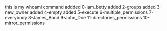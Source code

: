 this is my whoami command
addded 0-iam_betty
added 2-groups
added 3-new_owner
added 4-empty
added 5-execute
6-multiple_permissions
7-everybody
8-James_Bond
9-John_Doe
11-directories_permissions
10-mirror_permissions
